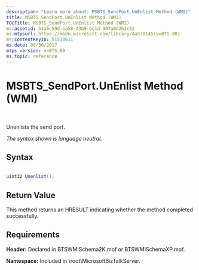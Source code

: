 ```yaml
---
description: "Learn more about: MSBTS_SendPort.UnEnlist Method (WMI)"
title: MSBTS_SendPort.UnEnlist Method (WMI)
TOCTitle: MSBTS_SendPort.UnEnlist Method (WMI)
ms:assetid: b1a6c59d-ea58-43b9-bc1d-907a0d2b1c52
ms:mtpsurl: https://msdn.microsoft.com/library/Aa578145(v=BTS.80)
ms:contentKeyID: 51530611
ms.date: 08/30/2017
mtps_version: v=BTS.80
ms.topic: reference
---
```


# MSBTS\_SendPort.UnEnlist Method (WMI)

 

Unenlists the send port.

*The syntax shown is language neutral.*

## Syntax

```C#
  
uint32 Unenlist();  
```

## Return Value

This method returns an HRESULT indicating whether the method completed successfully.

## Requirements

**Header:** Declared in BTSWMISchema2K.mof or BTSWMISchemaXP.mof.

**Namespace:** Included in \\root\\MicrosoftBizTalkServer.

